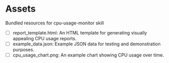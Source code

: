 # Assets

Bundled resources for cpu-usage-monitor skill

- [ ] report_template.html: An HTML template for generating visually appealing CPU usage reports.
- [ ] example_data.json: Example JSON data for testing and demonstration purposes.
- [ ] cpu_usage_chart.png: An example chart showing CPU usage over time.
